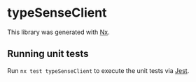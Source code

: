 # typeSenseClient

This library was generated with [Nx](https://nx.dev).

## Running unit tests

Run `nx test typeSenseClient` to execute the unit tests via [Jest](https://jestjs.io).
